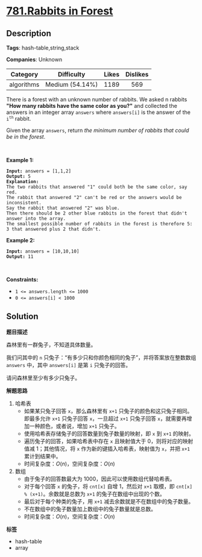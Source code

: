 # [781.Rabbits in Forest](https://leetcode.com/problems/rabbits-in-forest/description/)

## Description

**Tags**: hash-table,string,stack

**Companies**: Unknown

|  Category  |   Difficulty    | Likes | Dislikes |
| :--------: | :-------------: | :---: | :------: |
| algorithms | Medium (54.14%) | 1189  |   569    |

<p>There is a forest with an unknown number of rabbits. We asked n rabbits <strong>&quot;How many rabbits have the same color as you?&quot;</strong> and collected the answers in an integer array <code>answers</code> where <code>answers[i]</code> is the answer of the <code>i<sup>th</sup></code> rabbit.</p>
<p>Given the array <code>answers</code>, return <em>the minimum number of rabbits that could be in the forest</em>.</p>
<p>&nbsp;</p>
<p><strong class="example">Example 1:</strong></p>
<pre><code><strong>Input:</strong> answers = [1,1,2]
<strong>Output:</strong> 5
<strong>Explanation:</strong>
The two rabbits that answered &quot;1&quot; could both be the same color, say red.
The rabbit that answered &quot;2&quot; can&#39;t be red or the answers would be inconsistent.
Say the rabbit that answered &quot;2&quot; was blue.
Then there should be 2 other blue rabbits in the forest that didn&#39;t answer into the array.
The smallest possible number of rabbits in the forest is therefore 5: 3 that answered plus 2 that didn&#39;t.</code></pre>
<p><strong class="example">Example 2:</strong></p>
<pre><code><strong>Input:</strong> answers = [10,10,10]
<strong>Output:</strong> 11</code></pre>
<p>&nbsp;</p>
<p><strong>Constraints:</strong></p>
<ul>
  <li><code>1 &lt;= answers.length &lt;= 1000</code></li>
  <li><code>0 &lt;= answers[i] &lt; 1000</code></li>
</ul>

## Solution

**题目描述**

森林里有一群兔子，不知道具体数量。

我们问其中的 `n` 只兔子：“有多少只和你颜色相同的兔子”，并将答案放在整数数组 `answers` 中，其中 `answers[i]` 是第 `i` 只兔子的回答。

请问森林里至少有多少只兔子。

**解题思路**

1. 哈希表
   - 如果某只兔子回答 `x`，那么森林里有 `x+1` 只兔子的颜色和这只兔子相同。即最多允许 `x+1` 只兔子回答 `x`，一旦超过 `x+1` 只兔子回答 `x`，就需要再增加一种颜色，或者说，增加 `x+1` 只兔子。
   - 使用哈希表存储兔子的回答数量到兔子数量的映射，即 `x` 到 `x+1` 的映射。
   - 遍历兔子的回答，如果哈希表中存在 `x` 且映射值大于 0，则将对应的映射值减 1；其他情况，将 `x` 作为新的键插入哈希表，映射值为 `x`，并把 `x+1` 累计到结果中。
   - 时间复杂度：$O(n)$，空间复杂度：$O(n)$
2. 数组
   - 由于兔子的回答数最大为 1000，因此可以使用数组代替哈希表。
   - 对于每个回答 `x` 的兔子，将 `cnt[x]` 自增 1，然后对 `x+1` 取模，即 `cnt[x] % (x+1)`。余数就是总数为 `x+1` 的兔子在数组中出现的个数。
   - 最后对于每个种类的兔子，用 `x+1` 减去余数就是不在数组中的兔子数量。
   - 不在数组中的兔子数量加上数组中的兔子数量就是总数。
   - 时间复杂度：$O(n)$，空间复杂度：$O(n)$

**标签**

- hash-table
- array
